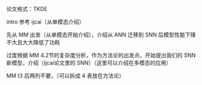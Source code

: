 论文格式：TKDE

intro 参考 ijcai（从单模态介绍）

先从 MM 出发（从单模态开始介绍），介绍从 ANN 迁移到 SNN 后模型性能下降不大且大大降低了功耗

过度根据 MM 4.2节的复杂度分析，作为方法论的出发点，开始提出我们的 SNN 新模型，介绍（ijcai论文里的 SNN）（这里可以介绍在多模态的应用）

MM t3 后两列不要，（可以拆成 4 表放在方法论）

